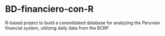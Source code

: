 # BD-financiero-con-R
R-based project to build a consolidated database for analyzing the Peruvian financial system, utilizing daily data from the BCRP
